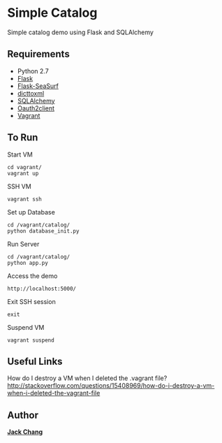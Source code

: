 # Simple Catalog
Simple catalog demo using Flask and SQLAlchemy

## Requirements
- Python 2.7
- [Flask](http://flask.pocoo.org/)
- [Flask-SeaSurf](https://flask-seasurf.readthedocs.org/en/latest/)
- [dicttoxml](https://github.com/quandyfactory/dicttoxml)
- [SQLAlchemy](http://www.sqlalchemy.org/)
- [Oauth2client](https://github.com/google/oauth2client)
- [Vagrant](https://www.vagrantup.com/)

## To Run
Start VM  
```
cd vagrant/
vagrant up
```
SSH VM
```
vagrant ssh
```
Set up Database
```
cd /vagrant/catalog/
python database_init.py
```
Run Server
```
cd /vagrant/catalog/
python app.py
```
Access the demo
```
http://localhost:5000/
```
Exit SSH session
```
exit
```
Suspend VM
```
vagrant suspend
```

## Useful Links
How do I destroy a VM when I deleted the .vagrant file?
http://stackoverflow.com/questions/15408969/how-do-i-destroy-a-vm-when-i-deleted-the-vagrant-file  

## Author
**[Jack Chang]**

[Jack Chang]: https://wei0831.net
